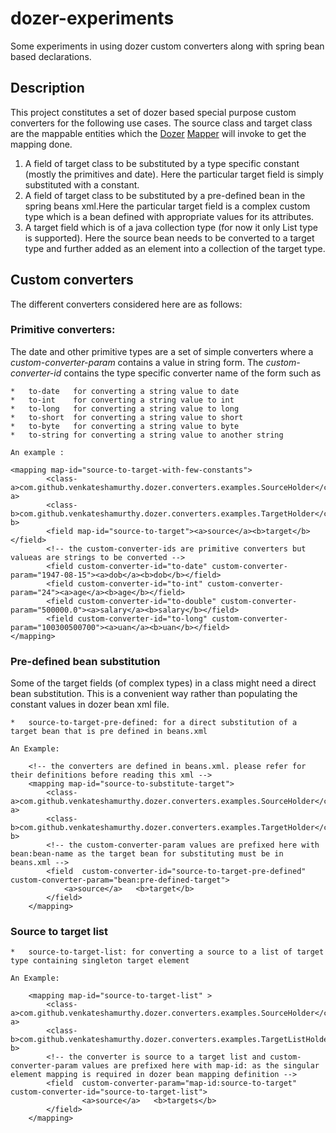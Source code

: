 # dozer-experiments
Some experiments in using dozer custom converters along with spring bean based declarations.

## Description
This project constitutes a set of dozer based special purpose custom converters for the following use cases. The source class and target class are the 
mappable entities which the [Dozer](http://dozer.sourceforge.net "Dozer") [Mapper](http://dozer.sourceforge.net/apidocs/org/dozer/Mapper.html "mapper") will invoke to get the mapping done. 

1.  A field of target class to be substituted by a type specific constant (mostly the primitives and date). Here the particular target field is simply substituted with a constant.
2.  A field of target class to be substituted by a pre-defined bean in the spring beans xml.Here the particular target field is a complex custom type which is a bean defined with appropriate values for its attributes. 
3.  A target field which is of a java collection type (for now it only List type is supported). Here the source bean needs to be converted to a target type and further added as an element into a collection of the target type. 


## Custom converters
The different converters considered here are as follows:

### Primitive converters:

The date and other primitive types are a set of simple converters where a _custom-converter-param_ contains a value in string form. The _custom-converter-id_ contains the type specific converter name of the form such as 

	*   to-date   for converting a string value to date
	*   to-int    for converting a string value to int
	*   to-long   for converting a string value to long
	*   to-short  for converting a string value to short
	*   to-byte   for converting a string value to byte
	*   to-string for converting a string value to another string
	
	An example :

	<mapping map-id="source-to-target-with-few-constants">
			<class-a>com.github.venkateshamurthy.dozer.converters.examples.SourceHolder</class-a>
			<class-b>com.github.venkateshamurthy.dozer.converters.examples.TargetHolder</class-b>
			<field map-id="source-to-target"><a>source</a><b>target</b></field>
			<!-- the custom-converter-ids are primitive converters but valueas are strings to be converted -->
			<field custom-converter-id="to-date" custom-converter-param="1947-08-15"><a>dob</a><b>dob</b></field>
			<field custom-converter-id="to-int" custom-converter-param="24"><a>age</a><b>age</b></field>
			<field custom-converter-id="to-double" custom-converter-param="500000.0"><a>salary</a><b>salary</b></field>
			<field custom-converter-id="to-long" custom-converter-param="100300500700"><a>uan</a><b>uan</b></field>
	</mapping>


### Pre-defined bean substitution

Some of the target fields (of complex types) in a class might need a direct bean substitution. This is a convenient way rather than populating the constant values in dozer bean xml file.

	*   source-to-target-pre-defined: for a direct substitution of a target bean that is pre defined in beans.xml

	An Example:

		<!-- the converters are defined in beans.xml. please refer for their definitions before reading this xml -->
		<mapping map-id="source-to-substitute-target">
			<class-a>com.github.venkateshamurthy.dozer.converters.examples.SourceHolder</class-a>
			<class-b>com.github.venkateshamurthy.dozer.converters.examples.TargetHolder</class-b>
			<!-- the custom-converter-param values are prefixed here with bean:bean-name as the target bean for substituting must be in beans.xml -->
			<field  custom-converter-id="source-to-target-pre-defined"	custom-converter-param="bean:pre-defined-target">
				<a>source</a>	<b>target</b>
			</field>
		</mapping>
	
### Source to target list

	*   source-to-target-list: for converting a source to a list of target type containing singleton target element
	
	An Example:
	
		<mapping map-id="source-to-target-list" >		
			<class-a>com.github.venkateshamurthy.dozer.converters.examples.SourceHolder</class-a>
			<class-b>com.github.venkateshamurthy.dozer.converters.examples.TargetListHolder</class-b>
			<!-- the converter is source to a target list and custom-converter-param values are prefixed here with map-id: as the singular element mapping is required in dozer bean mapping definition -->
			<field  custom-converter-param="map-id:source-to-target" custom-converter-id="source-to-target-list">
					<a>source</a>	<b>targets</b>
			</field>
		</mapping>